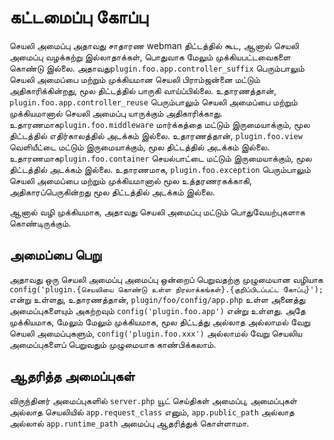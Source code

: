 # கட்டமைப்பு கோப்பு

செயலி அமைப்பு அதாவது சாதாரண webman திட்டத்தில் கூட, ஆனால் செயலி அமைப்பு வழக்கற்று இல்லாதாக்கள், பொதுவாக மேலும் முக்கியபட்டவைகளை கொண்டு இல்லை.
அதாவது`plugin.foo.app.controller_suffix` பெரும்பாலும் செயலி அமைப்பை மற்றும் முக்கியமான செயலி பிராம்ஜன்னை மட்டும் அதிகாரிக்கின்றது, மூல திட்டத்தில் பாருகி வாய்ப்பில்லை.
உதாரணத்தான், `plugin.foo.app.controller_reuse` பெரும்பாலும் செயலி அமைப்பை மற்றும் முக்கியமானால் செயலி அமைப்பு யாருக்கும் அதிகாரிக்காது.
உதாரணமாக`plugin.foo.middleware` மார்க்கத்தை மட்டும் இருமையாக்கும், மூல திட்டத்தில் எதிர்காலத்தில் அடக்கம் இல்லை.
உதாரணத்தான், `plugin.foo.view` வெளியீட்டை மட்டும் இருமையாக்கும், மூல திட்டத்தில் அடக்கம் இல்லை.
உதாரணமாக`plugin.foo.container` செயல்பாட்டை மட்டும் இருமையாக்கும், மூல திட்டத்தில் அடக்கம் இல்லை.
உதாரணமாக, `plugin.foo.exception` பெரும்பாலும் செயலி அமைப்பை மற்றும் முக்கியமானால் மூல உத்தரணரகக்காகி, அதிகாரப்பெருகின்றது மூல திட்டத்தில் அடக்கம் இல்லை.

ஆனால் வழி முக்கியமாக, அதாவது செயலி அமைப்பு மட்டும் பொதுவேயற்புகளாக கொண்டிருக்கும்.

## அமைப்பை பெறு

அதாவது ஒரு செயலி அமைப்பு அமைப்பு ஒன்றைப் பெறுவதற்கு முழுமையான வழியாக `config('plugin.{செயலியை கொண்டு உள்ள நிரலாக்கங்கள்}.{குறிப்பிடப்பட்ட கோப்பு}');` என்று உள்ளது, உதாரணத்தான், `plugin/foo/config/app.php` உள்ள அனைத்து அமைப்புகளையும் அகற்றவும் `config('plugin.foo.app')` என்று உள்ளது.
அதே முக்கியமாக, மேலும் மேலும் முக்கியமாக, மூல திட்டத்து அல்லாத அல்லாமல் வேறு செயலி அமைப்புகளும், `config('plugin.foo.xxx')` அல்லாமல் வேறு செயலிய அமைப்புகளைப் பெறுவதும் முழுமையாக காண்பிக்கலாம்.

## ஆதரித்த அமைப்புகள்

விருந்தினர் அமைப்புகளில் `server.php` யூட் செய்திகள் அமைப்பு, அமைப்புகள் அல்லாத செயலியில் `app.request_class` எனும், `app.public_path` அல்லாத அல்லால் `app.runtime_path` அமைப்பு ஆதரித்துக் கொள்ளாமா.
